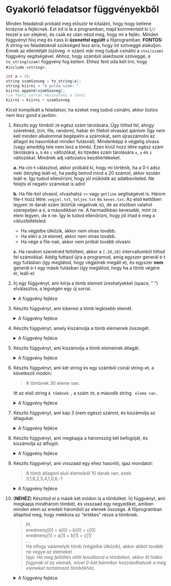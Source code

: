 # Gyakorló feladatsor függvényekből

Minden feladatnál próbáld meg először te kitalálni, hogy hogy kellene kinéznie a fejlécnek. Ezt írd is le a programban, majd kommenteld ki (`//` teszel a sor elejére), és csak ez után nézd meg, hogy mi a fejléc.
Minden függvényt hívj meg és írass ki **üzenettel együtt** a főprogramban.
**FONTOS:** A string-es feladatoknál szükséged lesz arra, hogy int szöveggé alakuljon. Ennek az ellentétjét (szöveg -> szám) már meg tudjuk csinálni a `stoi(szam)` függvény segítségével. Ahhoz, hogy számból alakítsunk szöveggé, a `to_string(szam)` függvény fog kelleni. Ehhez fent oda kell írni, hogy `#include <string>`.

``` cpp
int a = 10;
string szamSzoveg = to_string(a);
string kiirni = "A pelda szam: "
kiirni.append(szamSzoveg);
//a fenti sorral ekvivalens a lenti
kiirni = kiirni + szamSzoveg
```
Kicsit komplikált a feladatsor, ha ezeket meg tudod csinálni, akkor biztos nem lesz gond a javítón.

1. Készíts egy tömböt `20` egész szám tárolására. Úgy töltsd fel, ahogy szeretnéd, (cin, file, random), habár én fileból olvasást ajánlom (Így nem kell minden alkalommal begépelni a számokat, sem újraszámolni az átlagot és hasonlókat minden futásnál). Mindenképp `0` végjelig olvass (vagy ameddig tele nem lesz a tömb).
Ezen kívül hozz létre egész szám tárolására `a`, `b` és `c` változókat, és tizedes szám tárolására `x`, `y` és `z` változókat. Mindnek adj változatos kezdőértékeket.

    **a.** Ha cin-t választod, akkor próbáld ki, hogy mi történik, ha a 0-t adsz neki (tényleg leáll-e), ha pedig beírod mind a 20 számot, akkor ezután leáll-e. Így tudod ellenőrizni, hogy jól működik az adatbeviteled. Ne felejts el negatív számokat is adni!

    **b.** Ha file-ból olvasol, olvashatsz `<<` vagy `getline` segítségével is. Három file-t hozz létre: `vegjel.txt`, `teljes.txt` és `keves.txt`. Az első kettőben legyen `30` darab szám (köztük negatívak is), de az elsőben valahol szerepeljen a `0`, a másodikban ne. A harmadikban kevesebb, mint `20` elem legyen, de `0` ne. Így le tudod ellenőrizni, hogy jól írtad e meg a ciklusfeltételed:
    * Ha végjelbe ütközik, akkor nem olvas tovább.
    * Ha eléri a `20` elemet, akkor nem olvas tovább.
    * Ha vége a file-nak, akkor nem próbál tovább olvasni

    **c.** Ha random szeretnéd feltölteni, akkor a `[-20,20]` intervallumból töltsd fel számokkal. Addig futtasd újra a programod, amíg egyszer generál `0`-t egy futásban (így meglátod, hogy végjelnek megáll-e), és egyszer **nem** generál `0`-t egy másik futásban (így meglátod, hogy ha a tömb végére ér, leáll-e)

2. Írj egy függvényt, ami kiírja a tömb elemeit üreshelyekkel (space, " ") elválasztva, a legvégén egy új sorral.
    <details> <summary> A függvény fejléce </summary> 
    
    `void kiir(int* a, int n)`

    </details>
3. Készíts függvényt, ami kikeresi a tömb legkisebb elemét.
    <details> <summary> A függvény fejléce </summary> 

    `void legkisebb(int* a, int n)`

    </details>
4. Készíts függvényt, amely kiszámolja a tömb elemeinek összegét.
    <details> <summary> A függvény fejléce </summary> 

    `int tombOsszeg(int* a, int n)`

    </details>
5. Készíts függvényt, ami kiszámolja a tömb elemeinek átlagát.
    <details> <summary> A függvény fejléce </summary>

    `double tombAtlag(int* a, int n)`

    </details>
6. Készíts függvényt, ami két string és egy számból csinál string-et, a következő módon:
    > A tömbnek 30 eleme van.

    Itt az első string `A tömbnek `, a szám `30`, a második string ` eleme van.`

    <details> <summary> A függvény fejléce </summary> 

    `string osszefuz(string kezd, int szam, string veg)`
7. Készíts függvényt, ami kap 3 (nem egész) számot, és kiszámolja az átlagukat.
    <details> <summary> A függvény fejléce </summary> 

    `double szamAtlag(double a, double b, double c)`

    </details>
8. Készíts függvényt, ami megkapja a háromszög két befogóját, és kiszámolja az átfogót.
    <details> <summary> A függvény fejléce </summary> 

    `double atfogo(int a, int b)`

    </details>

9. Készíts függvényt, ami visszaad egy ehez hasonló, igaz mondatot:
    > A tömb átlagoni aluli elemeiből 10 darab van, ezek: 3,1,6,2,5,4,1,0,6,-1

    <details> <summary> A függvény fejléce </summary> 

    `string tombMondat(int* a, int n)`

    </details>

10. (**NEHÉZ**) Készítsd el a másik két módon is a tömböket. Írj függvényt, ami megkapja mindhárom tömböt, és visszaad egy negyediket, amiben minden elem az eredeti háromból az elemek összege. A főprogramban állapítsd meg, hogy mekkora az "értékes" része a tömbnek.
    > Pl.  
    eredmeny[0] = a[0] + b[0] + c[0]  
    eredmeny[1] = a[1] + b[1] + c[1]  
    ...  
    Ha elfogy valamelyik tömb (végjelbe ütközik), akkor abból tovább ne vegye az elemeket  
    *tipp: Ha még feltöltés előtt lenullázod a tömböket, akkor itt hiába fogynak el az elemek, mivel 0-kat bármikor hozzáadhatunk a még elemeket tartalmazó tömbökhöz.*
    <details> <summary> A függvény fejléce </summary> 

    `int* tombokOsszege(int* a, int n, int* b, int m, int* c, int k)`

    </details>

